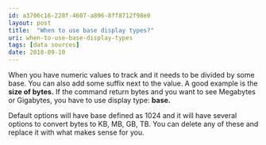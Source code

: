 ```yaml
---
id: a3706c16-228f-4607-a896-8ff8712f98e0
layout: post
title:  "When to use base display types?"
uri: when-to-use-base-display-types
tags: [data sources]
date: 2018-09-10
---
```


When you have numeric values to track and it needs to be divided by some base. You can also add some suffix next to the value. A good example is the **size of bytes.** If the command return bytes and you want to see Megabytes or Gigabytes, you have to use display type: **base.**

<!--more-->

Default options will have base defined as 1024 and it will have several options to convert bytes to KB, MB, GB, TB. You can delete any of these and replace it with what makes sense for you.
